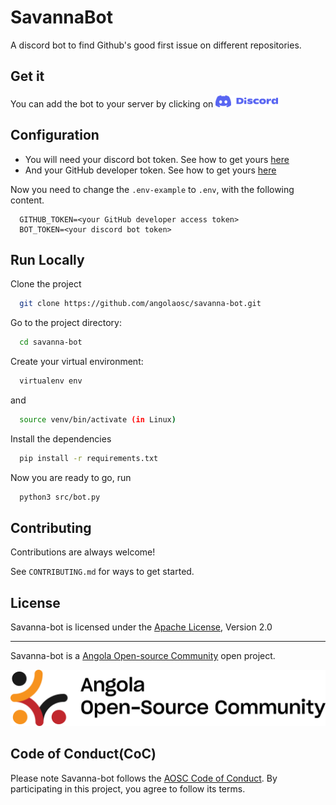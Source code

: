 # SavannaBot

A discord bot to find Github's good first issue on different repositories.

## Get it

You can add the bot to your server by clicking on [<img alt="discord" width="100px" src="assets/discord.png"/>](https://discord.com/api/oauth2/authorize?client_id=1138189651593674845&permissions=274877908992&scope=bot)

## Configuration

- You will need your discord bot token. See how to get yours [here](https://discordpy.readthedocs.io/en/stable/discord.html)
- And your GitHub developer token. See how to get yours [here](https://docs.github.com/en/authentication/keeping-your-account-and-data-secure/managing-your-personal-access-tokens)

Now you need to change the `.env-example` to `.env`, with the following content.

```env
  GITHUB_TOKEN=<your GitHub developer access token>
  BOT_TOKEN=<your discord bot token>
```

## Run Locally

Clone the project

```bash
  git clone https://github.com/angolaosc/savanna-bot.git
```

Go to the project directory:

```bash
  cd savanna-bot
```

Create your virtual environment:

```bash
  virtualenv env
```

and 

```bash
  source venv/bin/activate (in Linux)
```

Install the dependencies

```bash
  pip install -r requirements.txt
```
Now you are ready to go, run

```bash
  python3 src/bot.py
```

## Contributing

Contributions are always welcome!

See `CONTRIBUTING.md` for ways to get started.

## License
Savanna-bot is licensed under the [Apache License](./LICENSE), Version 2.0

---

Savanna-bot is a <a href="http://github.com/angolasc">Angola Open-source Community</a> open project.

![Angola Open-source Community ><](./assets/aosc.png)

## Code of Conduct(CoC)

Please note Savanna-bot follows the [AOSC Code of Conduct](https://github.com/angolaosc/.github/blob/main/CODE_OF_CONDUCT.md). By participating in this project, you agree to follow its terms.
